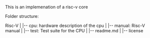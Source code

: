 This is an implemenation of a risc-v core

Folder structure:

Risc-V
  |
  |-- cpu: hardware description of the cpu
  |
  |-- manual: Risc-V manual
  |
  |-- test: Test suite for the CPU
  |
  |-- readme.md
  |
  |-- license
